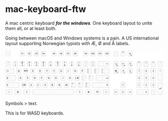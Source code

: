 # mac-keyboard-ftw

A mac centric keyboard **_for the windows_**. One keyboard layout to unite them all, or at least both.

Going between macOS and Windows systems is a pain. A US international layout supporting Norwegian typists with Æ, Ø and Å labels. 

![alt text](https://github.com/petterhoel/mac-keyboard-ftw/blob/master/screenshot.png?raw=true
 "screenshot")

Symbols > text.

This is for WASD keyboards. 

